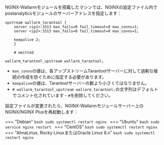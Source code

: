 NGINX-Wallarmモジュールを搭載したマシンでは、NGINXの設定ファイル内でpostanalyticsモジュールのサーバーアドレスを指定します：

```
upstream wallarm_tarantool {
    server <ip1>:3313 max_fails=0 fail_timeout=0 max_conns=1;
    server <ip2>:3313 max_fails=0 fail_timeout=0 max_conns=1;
    
    keepalive 2;
    }

    # omitted

wallarm_tarantool_upstream wallarm_tarantool;
```

* `max_conns`の値は、各アップストリームTarantoolサーバーに対して過剰な接続の作成を防ぐために指定する必要があります。
* `keepalive`の値は、Tarantoolサーバーの数より小さくてはなりません。
* `# wallarm_tarantool_upstream wallarm_tarantool;`の文字列はデフォルトでコメント化されています - `#`を削除してください。

設定ファイルが変更されたら、NGINX-Wallarmモジュールサーバー上のNGINX/NGINX Plusを再起動します：

=== "Debian"
    ```bash
    sudo systemctl restart nginx
    ```
=== "Ubuntu"
    ```bash
    sudo service nginx restart
    ```
=== "CentOS"
    ```bash
    sudo systemctl restart nginx
    ```
=== "AlmaLinux, Rocky LinuxまたはOracle Linux 8.x"
    ```bash
    sudo systemctl restart nginx
    ```